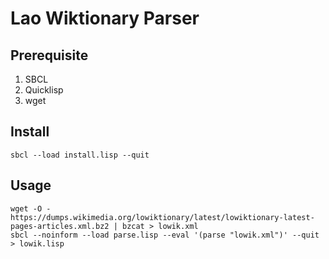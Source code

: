 # Lao Wiktionary Parser

## Prerequisite

1. SBCL
2. Quicklisp
3. wget

## Install

````
sbcl --load install.lisp --quit
````

## Usage

````
wget -O - https://dumps.wikimedia.org/lowiktionary/latest/lowiktionary-latest-pages-articles.xml.bz2 | bzcat > lowik.xml
sbcl --noinform --load parse.lisp --eval '(parse "lowik.xml")' --quit > lowik.lisp
````